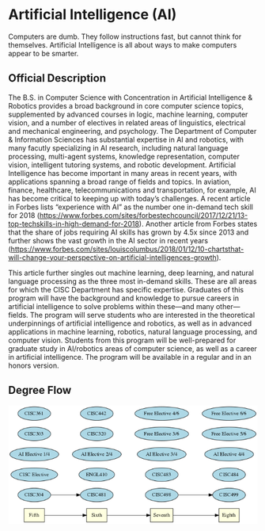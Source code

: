 # Artificial Intelligence (AI)

Computers are dumb. They follow instructions fast, but cannot think for themselves. Artificial Intelligence is all about ways to make computers appear to be smarter.

## Official Description

The B.S. in Computer Science with Concentration in Artificial Intelligence & Robotics provides a broad background in core computer science topics, supplemented by advanced courses in logic, machine learning, computer vision, and a number of electives in related areas of linguistics, electrical and mechanical engineering, and psychology. The Department of Computer & Information Sciences has substantial expertise in AI and robotics, with many facutly specializing in AI research, including natural language processing, multi-agent systems, knowledge representation, computer vision, intelligent tutoring systems, and robotic development. Artificial Intelligence has become important in many areas in recent years, with applications spanning a broad range of fields and topics. In aviation, finance, healthcare, telecommunications and transportation, for example, AI has become critical to keeping up with today’s challenges. A recent article in Forbes lists “experience with AI” as the number one in-demand tech skill for 2018 (https://www.forbes.com/sites/forbestechcouncil/2017/12/21/13-top-techskills-in-high-demand-for-2018). Another article from Forbes states that the share of jobs requiring AI skills has grown by 4.5x since 2013 and further shows the vast growth in the AI sector in recent years (https://www.forbes.com/sites/louiscolumbus/2018/01/12/10-chartsthat-will-change-your-perspective-on-artificial-intelligences-growth). 

This article further singles out machine learning, deep learning, and natural language processing as the three most in-demand skills. These are all areas for which the CISC Department has specific expertise. Graduates of this program will have the background and knowledge to pursue careers in artificial intelligence to solve problems within these—and many other—fields. The program will serve students who are interested in the theoretical underpinnings of artificial intelligence and robotics, as well as in advanced applications in machine learning, robotics, natural language processing, and computer vision. Students from this program will be well-prepared for graduate study in AI/robotics areas of computer science, as well as a career in artificial intelligence. The program will be available in a regular and in an honors version.

## Degree Flow

![../images/cs_ai.png](../images/cs_ai.png)
